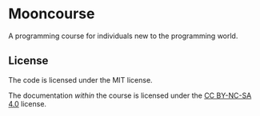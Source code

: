 # Mooncourse
A programming course for individuals new to the programming world.

## License
The code is licensed under the MIT license.

The documentation *within* the course is licensed under the [CC BY-NC-SA 4.0](http://creativecommons.org/licenses/by-nc-sa/4.0/?ref=chooser-v1) license.
